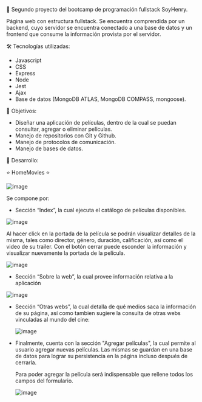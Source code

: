 🌟 Segundo proyecto del bootcamp de programación fullstack SoyHenry.

Página web con estructura fullstack. Se encuentra comprendida por un backend, cuyo servidor se encuentra conectado a una base de datos y un frontend que consume la información provista por el servidor. 

🛠️ Tecnologías utilizadas:
- Javascript
- CSS
- Express
- Node
- Jest
- Ajax
- Base de datos (MongoDB ATLAS, MongoDB COMPASS, mongoose). 

🎯 Objetivos:
- Diseñar una aplicación de películas, dentro de la cual se puedan consultar, agregar o eliminar películas.
- Manejo de repositorios con Git y Github.
- Manejo de protocolos de comunicación.
- Manejo de bases de datos. 

🚀 Desarrollo:

⭐ HomeMovies ⭐

![image](https://github.com/user-attachments/assets/684ae0df-c16e-4c80-a222-f441d9e1f62b)

Se compone por:

- Sección “Index”, la cual ejecuta el catálogo de películas disponibles.

![image](https://github.com/user-attachments/assets/bbc95d90-f996-4943-9115-3ab7382e1f7c)

  Al hacer click en la portada de la película se podrán visualizar detalles de la misma, tales como director, género, duración, calificación, así como el video de su trailer. Con el botón cerrar puede esconder la   información y visualizar nuevamente la portada de la película.

  ![image](https://github.com/user-attachments/assets/7460c404-3c90-4198-8ced-3ecd4cf22176)

- Sección “Sobre la web”, la cual provee información relativa a la aplicación

![image](https://github.com/user-attachments/assets/d2001b56-cedb-4580-9c16-5b288e5466c7)
  
- Sección “Otras webs”, la cual detalla de qué medios saca la información de su página, así como tambien sugiere la consulta de otras webs vinculadas al mundo del cine:
  
   ![image](https://github.com/user-attachments/assets/f0f45d00-a8b5-4988-b844-1bd1063e3163)

- Finalmente, cuenta con la sección "Agregar películas", la cual permite al usuario agregar nuevas películas. Las mismas se guardan en una base de datos para lograr su persistencia en la página incluso después de   cerrarla.

  Para poder agregar la película será indispensable que rellene todos los campos del formulario.
  
  ![image](https://github.com/user-attachments/assets/4f432e3f-c291-4e7f-8a1c-1b56847d1dbb)
  

  



